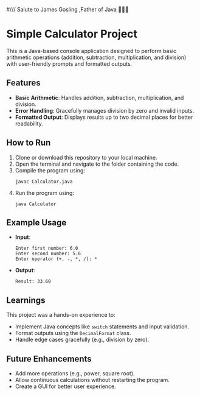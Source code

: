 #/// Salute to James Gosling ,Father of Java 🙏👑🔥

# Simple Calculator Project

This is a Java-based console application designed to perform basic arithmetic operations (addition, subtraction, multiplication, and division) with user-friendly prompts and formatted outputs.

## Features
- **Basic Arithmetic**: Handles addition, subtraction, multiplication, and division.
- **Error Handling**: Gracefully manages division by zero and invalid inputs.
- **Formatted Output**: Displays results up to two decimal places for better readability.

## How to Run
1. Clone or download this repository to your local machine.
2. Open the terminal and navigate to the folder containing the code.
3. Compile the program using:
   ```
   javac Calculator.java
   ```
4. Run the program using:
   ```
   java Calculator
   ```

## Example Usage
- **Input**:
  ```
  Enter first number: 6.0
  Enter second number: 5.6
  Enter operator (+, -, *, /): *
  ```
- **Output**:
  ```
  Result: 33.60
  ```

## Learnings
This project was a hands-on experience to:
- Implement Java concepts like `switch` statements and input validation.
- Format outputs using the `DecimalFormat` class.
- Handle edge cases gracefully (e.g., division by zero).

## Future Enhancements
- Add more operations (e.g., power, square root).
- Allow continuous calculations without restarting the program.
- Create a GUI for better user experience.


